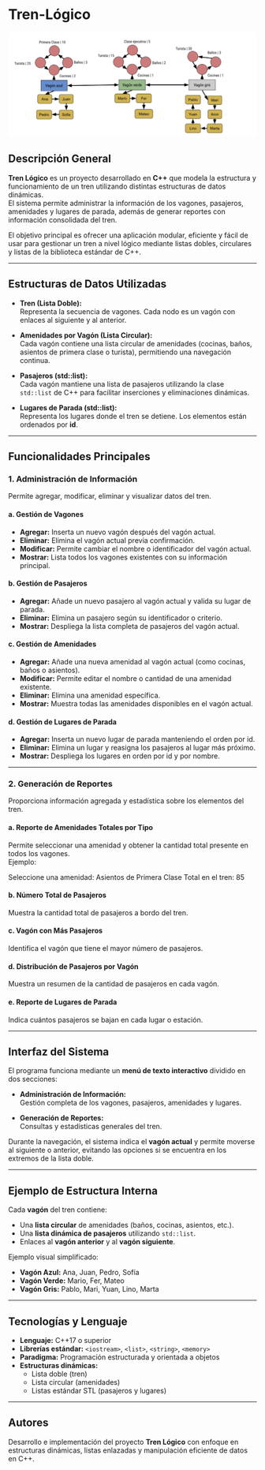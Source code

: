 # Tren-Lógico

![Estructura del Tren](imagenes/Screenshot%20From%202025-10-06%2022-02-08.png)

## Descripción General

**Tren Lógico** es un proyecto desarrollado en **C++** que modela la estructura y funcionamiento de un tren utilizando distintas estructuras de datos dinámicas.  
El sistema permite administrar la información de los vagones, pasajeros, amenidades y lugares de parada, además de generar reportes con información consolidada del tren.

El objetivo principal es ofrecer una aplicación modular, eficiente y fácil de usar para gestionar un tren a nivel lógico mediante listas dobles, circulares y listas de la biblioteca estándar de C++.

---

## Estructuras de Datos Utilizadas

- **Tren (Lista Doble):**  
  Representa la secuencia de vagones. Cada nodo es un vagón con enlaces al siguiente y al anterior.

- **Amenidades por Vagón (Lista Circular):**  
  Cada vagón contiene una lista circular de amenidades (cocinas, baños, asientos de primera clase o turista), permitiendo una navegación continua.

- **Pasajeros (std::list):**  
  Cada vagón mantiene una lista de pasajeros utilizando la clase `std::list` de C++ para facilitar inserciones y eliminaciones dinámicas.

- **Lugares de Parada (std::list):**  
  Representa los lugares donde el tren se detiene. Los elementos están ordenados por **id**.

---

## Funcionalidades Principales

### 1. Administración de Información

Permite agregar, modificar, eliminar y visualizar datos del tren.

#### a. Gestión de Vagones
- **Agregar:** Inserta un nuevo vagón después del vagón actual.  
- **Eliminar:** Elimina el vagón actual previa confirmación.  
- **Modificar:** Permite cambiar el nombre o identificador del vagón actual.  
- **Mostrar:** Lista todos los vagones existentes con su información principal.

#### b. Gestión de Pasajeros
- **Agregar:** Añade un nuevo pasajero al vagón actual y valida su lugar de parada.  
- **Eliminar:** Elimina un pasajero según su identificador o criterio.  
- **Mostrar:** Despliega la lista completa de pasajeros del vagón actual.

#### c. Gestión de Amenidades
- **Agregar:** Añade una nueva amenidad al vagón actual (como cocinas, baños o asientos).  
- **Modificar:** Permite editar el nombre o cantidad de una amenidad existente.  
- **Eliminar:** Elimina una amenidad específica.  
- **Mostrar:** Muestra todas las amenidades disponibles en el vagón actual.

#### d. Gestión de Lugares de Parada
- **Agregar:** Inserta un nuevo lugar de parada manteniendo el orden por id.  
- **Eliminar:** Elimina un lugar y reasigna los pasajeros al lugar más próximo.  
- **Mostrar:** Despliega los lugares en orden por id y por nombre.

---

### 2. Generación de Reportes

Proporciona información agregada y estadística sobre los elementos del tren.

#### a. Reporte de Amenidades Totales por Tipo
Permite seleccionar una amenidad y obtener la cantidad total presente en todos los vagones.  
Ejemplo:

Seleccione una amenidad: Asientos de Primera Clase
Total en el tren: 85


#### b. Número Total de Pasajeros
Muestra la cantidad total de pasajeros a bordo del tren.

#### c. Vagón con Más Pasajeros
Identifica el vagón que tiene el mayor número de pasajeros.

#### d. Distribución de Pasajeros por Vagón
Muestra un resumen de la cantidad de pasajeros en cada vagón.

#### e. Reporte de Lugares de Parada
Indica cuántos pasajeros se bajan en cada lugar o estación.

---

## Interfaz del Sistema

El programa funciona mediante un **menú de texto interactivo** dividido en dos secciones:

- **Administración de Información:**  
  Gestión completa de los vagones, pasajeros, amenidades y lugares.

- **Generación de Reportes:**  
  Consultas y estadísticas generales del tren.

Durante la navegación, el sistema indica el **vagón actual** y permite moverse al siguiente o anterior, evitando las opciones si se encuentra en los extremos de la lista doble.

---

## Ejemplo de Estructura Interna

Cada **vagón** del tren contiene:

- Una **lista circular** de amenidades (baños, cocinas, asientos, etc.).
- Una **lista dinámica de pasajeros** utilizando `std::list`.
- Enlaces al **vagón anterior** y al **vagón siguiente**.

Ejemplo visual simplificado:

- **Vagón Azul:** Ana, Juan, Pedro, Sofía  
- **Vagón Verde:** Mario, Fer, Mateo  
- **Vagón Gris:** Pablo, Mari, Yuan, Lino, Marta

---

## Tecnologías y Lenguaje

- **Lenguaje:** C++17 o superior  
- **Librerías estándar:** `<iostream>`, `<list>`, `<string>`, `<memory>`  
- **Paradigma:** Programación estructurada y orientada a objetos  
- **Estructuras dinámicas:**  
  - Lista doble (tren)  
  - Lista circular (amenidades)  
  - Listas estándar STL (pasajeros y lugares)

---

## Autores

Desarrollo e implementación del proyecto **Tren Lógico** con enfoque en estructuras dinámicas, listas enlazadas y manipulación eficiente de datos en C++.

